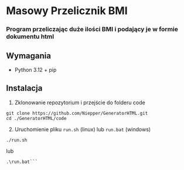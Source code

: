 # Masowy Przelicznik BMI 
### Program przeliczając duże ilości BMI i podający je w formie dokumentu html

## Wymagania
- Python 3.12 + pip
## Instalacja
1. Zklonowanie repozytorium i przejście do folderu code
```shell
git clone https://github.com/Niepper/GeneratorHTML.git
cd ./GeneratorHTML/code
```
2. Uruchomienie pliku ```run.sh``` (linux) lub ```run.bat``` (windows)
```shell
./run.sh
```
lub
```shell
.\run.bat```